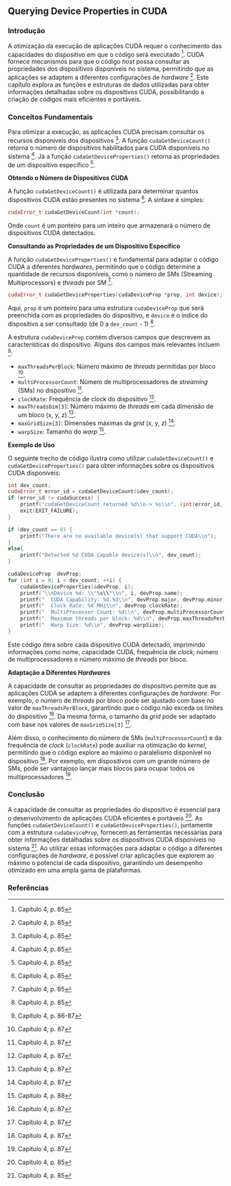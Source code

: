 ## Querying Device Properties in CUDA

### Introdução
A otimização da execução de aplicações CUDA requer o conhecimento das capacidades do dispositivo em que o código será executado [^1]. CUDA fornece mecanismos para que o código *host* possa consultar as propriedades dos dispositivos disponíveis no sistema, permitindo que as aplicações se adaptem a diferentes configurações de *hardware* [^1]. Este capítulo explora as funções e estruturas de dados utilizadas para obter informações detalhadas sobre os dispositivos CUDA, possibilitando a criação de códigos mais eficientes e portáveis.

### Conceitos Fundamentais
Para otimizar a execução, as aplicações CUDA precisam consultar os recursos disponíveis dos dispositivos [^1]. A função `cudaGetDeviceCount()` retorna o número de dispositivos habilitados para CUDA disponíveis no sistema [^1]. Já a função `cudaGetDeviceProperties()` retorna as propriedades de um dispositivo específico [^1].

**Obtendo o Número de Dispositivos CUDA**

A função `cudaGetDeviceCount()` é utilizada para determinar quantos dispositivos CUDA estão presentes no sistema [^1]. A sintaxe é simples:

```c++
cudaError_t cudaGetDeviceCount(int *count);
```

Onde `count` é um ponteiro para um inteiro que armazenará o número de dispositivos CUDA detectados.

**Consultando as Propriedades de um Dispositivo Específico**

A função `cudaGetDeviceProperties()` é fundamental para adaptar o código CUDA a diferentes *hardwares*, permitindo que o código determine a quantidade de recursos disponíveis, como o número de SMs (Streaming Multiprocessors) e *threads* por SM [^1].

```c++
cudaError_t cudaGetDeviceProperties(cudaDeviceProp *prop, int device);
```

Aqui, `prop` é um ponteiro para uma estrutura `cudaDeviceProp` que será preenchida com as propriedades do dispositivo, e `device` é o índice do dispositivo a ser consultado (de 0 a `dev_count` - 1) [^1].

A estrutura `cudaDeviceProp` contém diversos campos que descrevem as características do dispositivo. Alguns dos campos mais relevantes incluem [^24]:

*   `maxThreadsPerBlock`: Número máximo de *threads* permitidas por bloco [^25].
*   `multiProcessorCount`: Número de multiprocessadores de *streaming* (SMs) no dispositivo [^25].
*   `clockRate`: Frequência de clock do dispositivo [^25].
*   `maxThreadsDim[3]`: Número máximo de *threads* em cada dimensão de um bloco (x, y, z) [^25].
*   `maxGridSize[3]`: Dimensões máximas da *grid* (x, y, z) [^25].
*   `warpSize`: Tamanho do *warp* [^26].

**Exemplo de Uso**

O seguinte trecho de código ilustra como utilizar `cudaGetDeviceCount()` e `cudaGetDeviceProperties()` para obter informações sobre os dispositivos CUDA disponíveis:

```c++
int dev_count;
cudaError_t error_id = cudaGetDeviceCount(&dev_count);
if (error_id != cudaSuccess) {
    printf("cudaGetDeviceCount returned %d\\n-> %s\\n", (int)error_id, cudaGetErrorString(error_id));
    exit(EXIT_FAILURE);
}

if (dev_count == 0) {
    printf("There are no available device(s) that support CUDA\\n");
}
else{
    printf("Detected %d CUDA Capable device(s)\\n", dev_count);
}

cudaDeviceProp  devProp;
for (int i = 0; i < dev_count; ++i) {
    cudaGetDeviceProperties(&devProp, i);
    printf("\\nDevice %d: \\"%s\\"\\n", i, devProp.name);
    printf("  CUDA Capability: %d.%d\\n", devProp.major, devProp.minor);
    printf("  Clock Rate: %d MHz\\n", devProp.clockRate);
    printf("  MultiProcessor Count: %d\\n", devProp.multiProcessorCount);
    printf("  Maximum threads per block: %d\\n", devProp.maxThreadsPerBlock);
    printf("  Warp Size: %d\\n", devProp.warpSize);
}
```

Este código itera sobre cada dispositivo CUDA detectado, imprimindo informações como nome, capacidade CUDA, frequência de *clock*, número de multiprocessadores e número máximo de *threads* por bloco.

**Adaptação a Diferentes *Hardwares***

A capacidade de consultar as propriedades do dispositivo permite que as aplicações CUDA se adaptem a diferentes configurações de *hardware*. Por exemplo, o número de *threads* por bloco pode ser ajustado com base no valor de `maxThreadsPerBlock`, garantindo que o código não exceda os limites do dispositivo [^25]. Da mesma forma, o tamanho da *grid* pode ser adaptado com base nos valores de `maxGridSize[3]` [^25].

Além disso, o conhecimento do número de SMs (`multiProcessorCount`) e da frequência de *clock* (`clockRate`) pode auxiliar na otimização do *kernel*, permitindo que o código explore ao máximo o paralelismo disponível no dispositivo [^25]. Por exemplo, em dispositivos com um grande número de SMs, pode ser vantajoso lançar mais blocos para ocupar todos os multiprocessadores [^25].

### Conclusão
A capacidade de consultar as propriedades do dispositivo é essencial para o desenvolvimento de aplicações CUDA eficientes e portáveis [^1]. As funções `cudaGetDeviceCount()` e `cudaGetDeviceProperties()`, juntamente com a estrutura `cudaDeviceProp`, fornecem as ferramentas necessárias para obter informações detalhadas sobre os dispositivos CUDA disponíveis no sistema [^1]. Ao utilizar essas informações para adaptar o código a diferentes configurações de *hardware*, é possível criar aplicações que explorem ao máximo o potencial de cada dispositivo, garantindo um desempenho otimizado em uma ampla gama de plataformas.

### Referências
[^1]: Capítulo 4, p. 85
[^24]: Capítulo 4, p. 86-87
[^25]: Capítulo 4, p. 87
[^26]: Capítulo 4, p. 88
<!-- END -->
